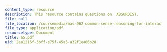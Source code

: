 ```yaml
---
content_type: resource
description: This resource contains questions on  ABSURDIST.
file: null
file_location: /coursemedia/mas-962-common-sense-reasoning-for-interactive-applications-fall-2006/2ea1216f3bffe75f45a3a32f1e866b28_a5.pdf
file_type: application/pdf
resourcetype: Document
title: a5.pdf
uid: 2ea1216f-3bff-e75f-45a3-a32f1e866b28
---
```

